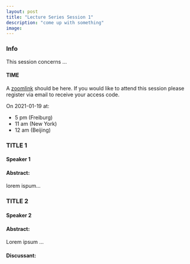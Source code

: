 ```yaml
---
layout: post
title: "Lecture Series Session 1"
description: "come up with something"
image: 
---
```


### Info
This session concerns …

#### TIME
A [zoomlink](link) should be here. If you would like to attend this session please register via email to receive your access code.

On 2021-01-19 at:
-  5 pm (Freiburg)
-  11 am (New York)
-  12 am (Beijing)



###  TITLE 1
#### Speaker 1
#### Abstract:
lorem ispum…


### TITLE 2
#### Speaker 2
#### Abstract:
Lorem ipsum …

#### Discussant:
